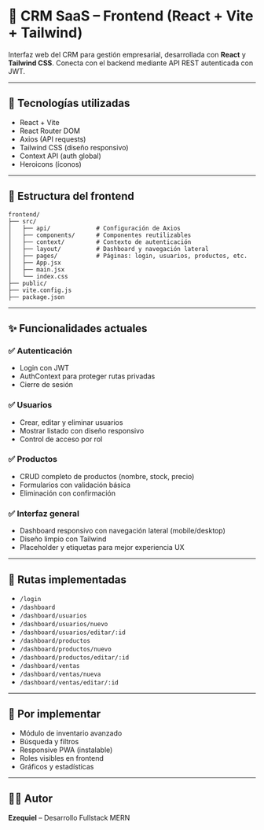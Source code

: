 
# 🎨 CRM SaaS – Frontend (React + Vite + Tailwind)

Interfaz web del CRM para gestión empresarial, desarrollada con **React** y **Tailwind CSS**. Conecta con el backend mediante API REST autenticada con JWT.

---

## 🚀 Tecnologías utilizadas

- React + Vite
- React Router DOM
- Axios (API requests)
- Tailwind CSS (diseño responsivo)
- Context API (auth global)
- Heroicons (íconos)

---

## 📁 Estructura del frontend

```
frontend/
├── src/
│   ├── api/             # Configuración de Axios
│   ├── components/      # Componentes reutilizables
│   ├── context/         # Contexto de autenticación
│   ├── layout/          # Dashboard y navegación lateral
│   ├── pages/           # Páginas: login, usuarios, productos, etc.
│   ├── App.jsx
│   ├── main.jsx
│   └── index.css
├── public/
├── vite.config.js
├── package.json
```

---

## ✨ Funcionalidades actuales

### ✅ Autenticación
- Login con JWT
- AuthContext para proteger rutas privadas
- Cierre de sesión

### ✅ Usuarios
- Crear, editar y eliminar usuarios
- Mostrar listado con diseño responsivo
- Control de acceso por rol

### ✅ Productos
- CRUD completo de productos (nombre, stock, precio)
- Formularios con validación básica
- Eliminación con confirmación

### ✅ Interfaz general
- Dashboard responsivo con navegación lateral (mobile/desktop)
- Diseño limpio con Tailwind
- Placeholder y etiquetas para mejor experiencia UX

---

## 🧭 Rutas implementadas

- `/login`
- `/dashboard`
- `/dashboard/usuarios`
- `/dashboard/usuarios/nuevo`
- `/dashboard/usuarios/editar/:id`
- `/dashboard/productos`
- `/dashboard/productos/nuevo`
- `/dashboard/productos/editar/:id`
- `/dashboard/ventas`
- `/dashboard/ventas/nueva`
- `/dashboard/ventas/editar/:id`

---

## 📌 Por implementar

- Módulo de inventario avanzado
- Búsqueda y filtros
- Responsive PWA (instalable)
- Roles visibles en frontend
- Gráficos y estadísticas

---

## 🧑‍💻 Autor

**Ezequiel** – Desarrollo Fullstack MERN
